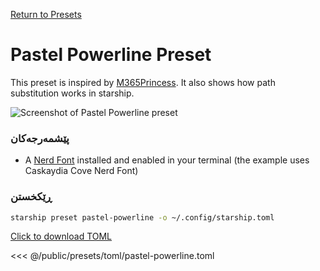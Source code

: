 [Return to Presets](./#pastel-powerline)

# Pastel Powerline Preset

This preset is inspired by [M365Princess](https://github.com/JanDeDobbeleer/oh-my-posh/blob/main/themes/M365Princess.omp.json). It also shows how path substitution works in starship.

![Screenshot of Pastel Powerline preset](/presets/img/pastel-powerline.png)

### پێشمەرجەکان

- A [Nerd Font](https://www.nerdfonts.com/) installed and enabled in your terminal (the example uses Caskaydia Cove Nerd Font)

### ڕێکخستن

```sh
starship preset pastel-powerline -o ~/.config/starship.toml
```

[Click to download TOML](/presets/toml/pastel-powerline.toml)

<<< @/public/presets/toml/pastel-powerline.toml
